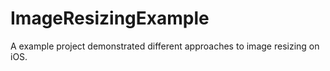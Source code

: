 # ImageResizingExample
A example project demonstrated different approaches to image resizing on iOS. 
